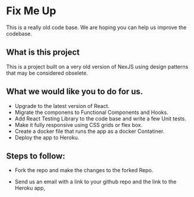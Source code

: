 
# Fix Me Up

This is a really old code base. We are hoping you can help us improve the codebase.

## What is this project
This is a project built on a very old version of NexJS using design patterns that may be considered obselete.
## What we would like you to do for us.
* Upgrade to the latest version of React.
* Migrate the componens to Functional Components and Hooks.
* Add React Testing Library to the code base and write a few Unit tests.
* Make it fully responsive using CSS grids or flex box.
* Create a docker file that runs the app as a docker Contatiner.
* Deploy the app to Heroku.

##  Steps to follow:

* Fork the repo and make the changes to the forked Repo.

* Send us an email with a link to your github repo and the link to the Heroku app, 

